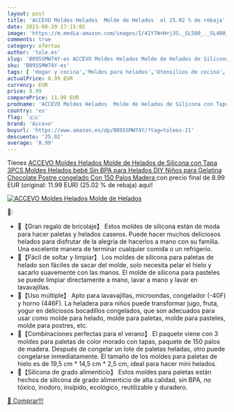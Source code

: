 ```yaml
---
layout: post
title: 'ACCEVO Moldes Helados  Molde de Helados  al 25.02 % de rebaja'
date: 2021-08-29 17:15:02
image: 'https://m.media-amazon.com/images/I/41Y7W+H+j3S._SL500_._SL400_.jpg'
comments: true
category: ofertas
author: 'tole.es'
slug: 'B095SMW74Y-es ACCEVO Moldes Helados Molde de Helados de Silicona con...'
sku: 'B095SMW74Y-es'
tags: [ 'Hogar y cocina','Moldes para helados','Utensilios de cocina','accevo','bebé', ]
actualPrice: 8.99 EUR
currency: EUR
price: 8.99
comparePrice: 11.99 EUR
prodname: 'ACCEVO Moldes Helados  Molde de Helados de Silicona con Tapa  3PCS Moldes Helados bebé  Sin BPA para Helados DIY Niños  para Gelatina Chocolate Postre congelado  Con 150 Palos Madera '
country: 'es'
flag: '🇪🇸'
brand: 'Accevo'
buyurl: 'https://www.amazon.es/dp/B095SMW74Y/?tag=tolees-21'
descuento: '25.02'
average: '8.99'
---
```


Tienes [ACCEVO Moldes Helados  Molde de Helados de Silicona con Tapa  3PCS Moldes Helados bebé  Sin BPA para Helados DIY Niños  para Gelatina Chocolate Postre congelado  Con 150 Palos Madera ](https://www.amazon.es/dp/B095SMW74Y/?tag=tolees-21) con precio final de  8.99 EUR (original: 11.99 EUR) (25.02 %  de rebaja) aqui!

[![ACCEVO Moldes Helados  Molde de Helados ](https://m.media-amazon.com/images/I/41Y7W+H+j3S._SL500_._SL400_.jpg)](https://www.amazon.es/dp/B095SMW74Y/?tag=tolees-21)

🔎:

- 🍧【Gran regalo de bricolaje】 Estos moldes de silicona están de moda para hacer paletas y helados caseros. Puede hacer muchos deliciosos helados para disfrutar de la alegría de hacerlos a mano con su familia. Una excelente manera de terminar cualquier comida o un refrigerio.
- 🍧【Fácil de soltar y limpiar】 Los moldes de silicona para paletas de helado son fáciles de sacar del molde, solo necesita pelar el hielo y sacarlo suavemente con las manos. El molde de silicona para pasteles se puede limpiar directamente a mano, lavar a mano y lavar en lavavajillas.
- 🍧【Uso múltiple】 Apto para lavavajillas, microondas, congelador (-40F) y horno (446F). La heladera para niños puede transformar jugo, fruta, yogur en deliciosos bocadillos congelados, que son adecuados para usar como molde para helado, molde para paletas, molde para pasteles, molde para postres, etc.
- 🍧【Combinaciones perfectas para el verano】 El paquete viene con 3 moldes para paletas de color morado con tapas, paquete de 150 palos de madera. Después de congelar un lote de paletas heladas, otro puede congelarse inmediatamente. El tamaño de los moldes para paletas de hielo es de 19,5 cm * 14,5 cm * 2,5 cm, ideal para hacer mini helados.
- 🍧【Silicona de grado alimenticio】 Estos moldes para paletas están hechos de silicona de grado alimenticio de alta calidad, sin BPA, no tóxico, inodoro, insípido, ecológico, reutilizable y duradero.

[🛒 Comprar!!!](https://www.amazon.es/dp/B095SMW74Y/?tag=tolees-21)
